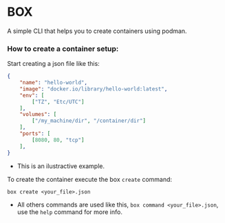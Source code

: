 # BOX

A simple CLI that helps you to create containers using podman.

### How to create a container setup:

Start creating a json file like this:

```json
{
    "name": "hello-world",
    "image": "docker.io/library/hello-world:latest",
    "env": [
        ["TZ", "Etc/UTC"]
    ],
    "volumes": [
        ["/my_machine/dir", "/container/dir"]
    ],
    "ports": [
        [8080, 80, "tcp"]
    ],
}
```

- This is an ilustractive example.

To create the container execute the box `create` command:

```shell
box create <your_file>.json
```

- All others commands are used like this, `box command <your_file>.json`, use the `help` command for more info.
